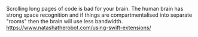 <!--more-->

Scrolling long pages of code is bad for your brain. The human brain has strong space recognition and if things are compartmentalised into separate "rooms" then the brain will use less bandwidth.
https://www.natashatherobot.com/using-swift-extensions/
